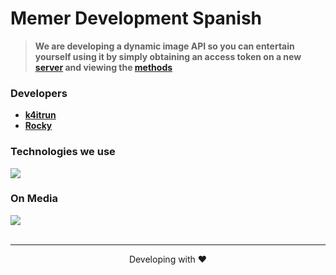# Memer Development Spanish

> **We are developing a dynamic image API so you can entertain yourself using it by simply obtaining an access token on a new [server](https://discord.gg/kCdYrAJF8y) and viewing the [methods](https://github.com/k4itrun/memer-api-js/blob/main/methods.md)**
### Developers
- **[k4itrun](https://github.com/k4itrun)**
- **[Rocky](https://github.com/rocky-pup)**

### Technologies we use
   
<img 
src="https://skillicons.dev/icons?i=ts,js,cs,go,php,html,jquery,css,sass,bootstrap,tailwind,nodejs,express,graphql,sqlite,mysql,mongodb,prisma,firebase,webpack,react,nextjs,nestjs,gatsby,alpinejs,netlify,vercel,heroku,python&theme=dark"
/>
</div>

### On Media
<div>
   <a href="https://discord.gg/kCdYrAJF8y"><img src="https://skillicons.dev/icons?i=discord&theme=dark" /></a>
</div>
<br />

---
<p align="center">Developing with ❤</p>
